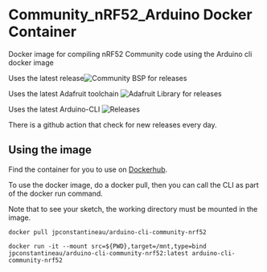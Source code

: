 # Community_nRF52_Arduino Docker Container
Docker image for compiling nRF52 Community code using the Arduino cli docker image 


Uses the latest release![Community BSP for releases](https://img.shields.io/github/release/jpconstantineau/Community_nRF52_Arduino.svg) 

Uses the latest Adafruit toolchain ![Adafruit Library for releases](https://img.shields.io/github/release/adafruit/Adafruit_nRF52_Arduino.svg) 

Uses the latest Arduino-CLI ![Releases](https://img.shields.io/github/v/release/arduino/arduino-cli.svg)

There is a github action that check for new releases every day.

## Using the image

Find the container for you to use on [Dockerhub](https://hub.docker.com/r/jpconstantineau/arduino-cli-community-nrf52).

To use the docker image, do a docker pull, then you can call the CLI as part of the docker run command.

Note that to see your sketch, the working directory must be mounted in the image.

```
docker pull jpconstantineau/arduino-cli-community-nrf52

docker run -it --mount src=${PWD},target=/mnt,type=bind  jpconstantineau/arduino-cli-community-nrf52:latest arduino-cli-community-nrf52

```
